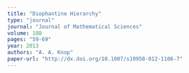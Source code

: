 ```yaml
---
title: "Diophantine Hierarchy"
type: "journal"
journal: "Journal of Mathematical Sciences"
volume: 188
pages: "59-69"
year: 2013
authors: "A. A. Knop"    
paper-url: "http://dx.doi.org/10.1007/s10958-012-1106-7"
---
```


